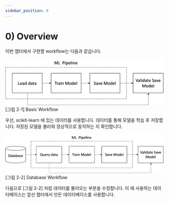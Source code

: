 ```yaml
---
sidebar_position: 0
---
```


# 0) Overview

이번 챕터에서 구현할 workflow는 다음과 같습니다.

<div style={{textAlign: 'center'}}>

![basic workflow](./img/model-development-1.png)
[그림 2-1] Basic Workflow
</div>

우선, scikit-learn 에 있는 데이터를 사용합니다. 데이터를 통해 모델을 학습 후 저장합니다. 저장된 모델을 불러와 정상적으로 동작하는 지 확인합니다.

<div style={{textAlign: 'center'}}>

![database workflow](./img/model-development-2.png)
[그림 2-2] Database Workflow
</div>

다음으로 [그림 2-2] 처럼 데이터를 불러오는 부분을 수정합니다. 이 때 사용하는 데이터베이스는 앞선 챕터에서 만든 데이터베이스를 사용합니다.
